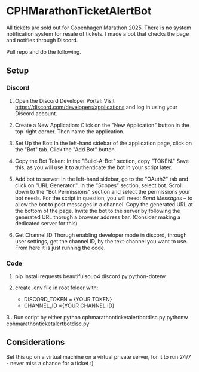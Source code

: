 # CPHMarathonTicketAlertBot
All tickets are sold out for Copenhagen Marathon 2025. There is no system notification system for resale of tickets. I made a bot that checks the page and notifies through Discord. 

Pull repo and do the following.

## Setup
### Discord
  1. Open the Discord Developer Portal:
  Visit https://discord.com/developers/applications and log in using your Discord account.
  
  2. Create a New Application:
  Click on the "New Application" button in the top-right corner.
  Then name the application.
 
  3. Set Up the Bot:
  In the left-hand sidebar of the application page, click on the "Bot" tab.
  Click the "Add Bot" button.

  4. Copy the Bot Token:
  In the "Build-A-Bot" section, copy "TOKEN." Save this, as you will use it to authenticate the bot in your script later.

  5. Add bot to server:
     In the left-hand sidebar, go to the "OAuth2" tab and click on "URL Generator.".
     In the "Scopes" section, select bot.
     Scroll down to the "Bot Permissions" section and select the permissions your bot needs. For the script in question, you will need:
     *Send Messages* – to allow the bot to post messages in a channel.
     Copy the generated URL at the bottom of the page.
     Invite the bot to the server by following the generated URL thorugh a browser address bar.
     (Consider making a dedicated server for this)

   6. Get Channel ID
      Thorugh enabling developer mode in discord, through user settings, get the channel ID, by the text-channel you want to use. From here it is just running the code. 
       
### Code

1. pip install requests beautifulsoup4 discord.py python-dotenv


2. create .env file in root folder with: 
      - DISCORD_TOKEN = {YOUR TOKEN}
      - CHANNEL_ID ={YOUR CHANNEL ID}

3 . Run script by either
    python cphmarathonticketalertbotdisc.py
    pythonw cphmarathonticketalertbotdisc.py

## Considerations
Set this up on a virtual machine on a virtual private server, for it to run 24/7 - never miss a chance for a ticket :) 

  


